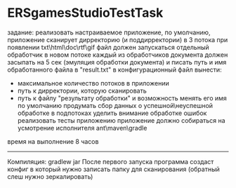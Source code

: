 # ERSgamesStudioTestTask
задание:
реализовать настраиваемое приложение, 
по умолчанию, приложение сканирует дирректорию (и поддирректории) в 3 потока
при появлении txt\html\doc\rtf\gif файл должен запускаться отдельный обработчик в новом потоке
каждый из обработчиков документа должен засыпать на 5 сек (эмуляция обработки документа)
и писать путь и имя обработанного файла в "result.txt"
в конфигурационный файл вынести:
- максимальное количество потоков в приложении
- путь к дирректории, которую сканировать
- путь к файлу "результату обработки" и возможность менять его имя по умолчанию
продумать сбор данных о успешной\неуспешной обработке в подпотоках
уделить внимание обработке ошибок
реализовать тесты приложению
приложение должно собираться на усмотрение исполнителя 
ant\maven\gradle

время на выполнение 8 часов

---
Компиляция: gradlew jar
После первого запуска программа создаст конфиг в который нужно записать папку для сканирования (обратный слеш нужно зеркалировать)
